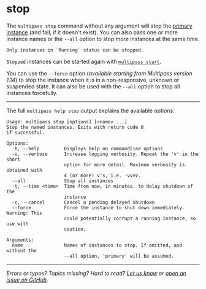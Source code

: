 # stop
The `multipass stop` command without any argument will stop the [primary instance](/t/28469#primary-instance) (and fail, if it doesn't exist). You can also pass one or more instance names or the `--all` option to stop more instances at the same time.

```{note}
Only instances in `Running` status can be stopped.
```

`Stopped` instances can be started again with [`multipass start`](/reference/command-line-interface/start).

You can use the `--force` option (*available starting from Multipass version 1.14*) to stop the instance when it is in a non-responsive, unknown or suspended state. It can also be used with the `--all` option to stop all instances forcefully.

---

The full `multipass help stop` output explains the available options:

```plain
Usage: multipass stop [options] [<name> ...]
Stop the named instances. Exits with return code 0 
if successful.

Options:
  -h, --help         Displays help on commandline options
  -v, --verbose      Increase logging verbosity. Repeat the 'v' in the short
                     option for more detail. Maximum verbosity is obtained with
                     4 (or more) v's, i.e. -vvvv.
  --all              Stop all instances
  -t, --time <time>  Time from now, in minutes, to delay shutdown of the
                     instance
  -c, --cancel       Cancel a pending delayed shutdown
  --force            Force the instance to shut down immediately. Warning: This
                     could potentially corrupt a running instance, so use with
                     caution.

Arguments:
  name               Names of instances to stop. If omitted, and without the
                     --all option, 'primary' will be assumed.

```

---

*Errors or typos? Topics missing? Hard to read? <a href="https://docs.google.com/forms/d/e/1FAIpQLSd0XZDU9sbOCiljceh3rO_rkp6vazy2ZsIWgx4gsvl_Sec4Ig/viewform?usp=pp_url&entry.317501128=https://multipass.run/docs/stop-command" target="_blank">Let us know</a> or <a href="https://github.com/canonical/multipass/issues/new/choose" target="_blank">open an issue on GitHub</a>.*

